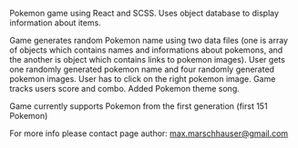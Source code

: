 Pokemon game using React and SCSS. Uses object database to display information about items.

Game generates random Pokemon name using two data files (one is array of objects which contains names and informations about pokemons, and the another is object which contains links to pokemon images). User gets one randomly generated pokemon name and four randomly generated pokemon images. User has to click on the right pokemon image. Game tracks users score and combo. Added Pokemon theme song.

Game currently supports Pokemon from the first generation (first 151 Pokemon)

For more info please contact page author: max.marschhauser@gmail.com
